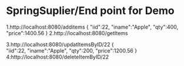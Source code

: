 # SpringSuplier/End point for Demo

1.http://localhost:8080/additems {
     "iid":22,
     "iname":"Apple",
      "qty":400,
      "price":1400.56
}
2.http://localhost:8080/getItems  

3.http://localhost:8080/updatItemsByID/22 
     {    
      "iid":22,
     "iname":"Apple",
      "qty":200,
      "price":1200.56
}
4:http://localhost:8080/deleteItemByID/22



